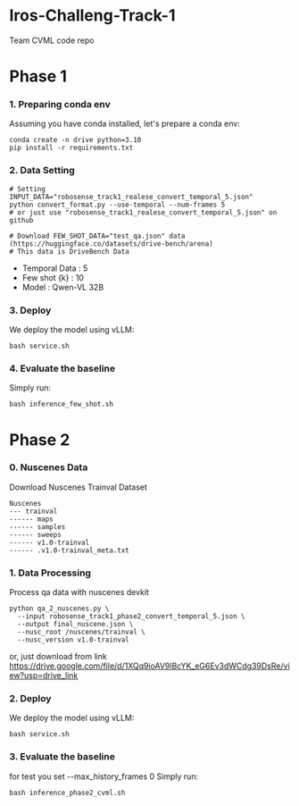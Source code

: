 # Iros-Challeng-Track-1
Team CVML code repo

# Phase 1
### 1. Preparing conda env
Assuming you have conda installed, let's prepare a conda env:
```
conda create -n drive python=3.10
pip install -r requirements.txt
```

### 2. Data Setting
```
# Setting INPUT_DATA="robosense_track1_realese_convert_temporal_5.json"
python convert_format.py --use-temporal --num-frames 5
# or just use "robosense_track1_realese_convert_temporal_5.json" on github

# Download FEW_SHOT_DATA="test_qa.json" data (https://huggingface.co/datasets/drive-bench/arena)
# This data is DriveBench Data
```
- Temporal Data : 5
- Few shot {k} : 10
- Model : Qwen-VL 32B

### 3. Deploy
We deploy the model using vLLM:
```
bash service.sh
```

### 4. Evaluate the baseline
Simply run:
```
bash inference_few_shot.sh
```

# Phase 2
### 0. Nuscenes Data
Download Nuscenes Trainval Dataset
```
Nuscenes
--- trainval
------ maps
------ samples
------ sweeps
------ v1.0-trainval
------ .v1.0-trainval_meta.txt
```

### 1. Data Processing
Process qa data with nuscenes devkit
```
python qa_2_nuscenes.py \
  --input robosense_track1_phase2_convert_temporal_5.json \
  --output final_nuscene.json \
  --nusc_root /nuscenes/trainval \
  --nusc_version v1.0-trainval
```

or, just download from link
https://drive.google.com/file/d/1XQq9ioAV9lBcYK_eG6Ev3dWCdg39DsRe/view?usp=drive_link

### 2. Deploy
We deploy the model using vLLM:
```
bash service.sh
```

### 3. Evaluate the baseline
for test you set --max_history_frames 0
Simply run:
```
bash inference_phase2_cvml.sh
```
